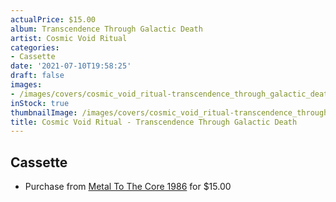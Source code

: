```yaml
---
actualPrice: $15.00
album: Transcendence Through Galactic Death
artist: Cosmic Void Ritual
categories:
- Cassette
date: '2021-07-10T19:58:25'
draft: false
images:
- /images/covers/cosmic_void_ritual-transcendence_through_galactic_death.jpg
inStock: true
thumbnailImage: /images/covers/cosmic_void_ritual-transcendence_through_galactic_death-thumb.jpg
title: Cosmic Void Ritual - Transcendence Through Galactic Death
---
```


## Cassette
* Purchase from [Metal To The Core 1986](https://metaltothecore1986.com/shop/cosmic-void-ritual-transcendence-through-galactic-death-cassette/) for $15.00
